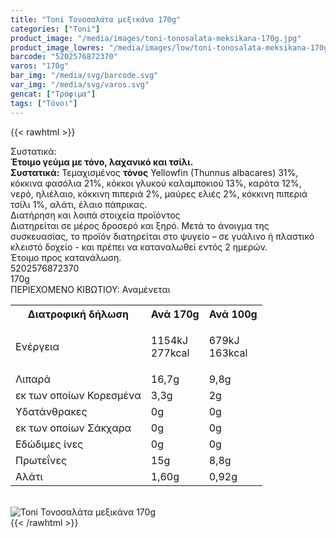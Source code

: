 ```yaml
---
title: "Toni Τονοσαλάτα µεξικάνα 170g"
categories: ["Toni"]
product_image: "/media/images/toni-tonosalata-meksikana-170g.jpg"
product_image_lowres: "/media/images/low/toni-tonosalata-meksikana-170g.jpg"
barcode: "5202576872370"
varos: "170g"
bar_img: "/media/svg/barcode.svg"
var_img: "/media/svg/varos.svg"
gencat: ["Τρόφιμα"]
tags: ["Τόνοι"]
---
```

{{< rawhtml >}}

<div class="sload728"><div class="product"><div id="sistatika">Συστατικά:</div><div class="alltext"><strong>Έτοιμο γεύμα με τόνο, λαχανικό και τσίλι.</strong><br><strong>Συστατικά:</strong> Τεμαχισμένος <strong>τόνος</strong> Yellowfin (Thunnus albacares) 31%, κόκκινα φασόλια 21%, κόκκοι γλυκού καλαμποκιού 13%, καρότα 12%, νερό, ηλιέλαιο, κόκκινη πιπεριά 2%, μαύρες ελιές 2%, κόκκινη πιπεριά τσίλι 1%, αλάτι, έλαιο πάπρικας.</div><div id="loipa">Διατήρηση και λοιπά στοιχεία προϊόντος</div><div class="alltext">Διατηρείται σε μέρος δροσερό και ξηρό. Μετά το άνοιγμα της συσκευασίας, το προϊόν διατηρείται στο ψυγείο – σε γυάλινο ή πλαστικό κλειστό δοχείο - και πρέπει να καταναλωθεί εντός 2 ημερών.<br>Έτοιμο προς κατανάλωση.</div><div id="barcode"><div id="barimage1"></div><span id="bartext">5202576872370</span></div><div id="varos"><div id="varosimage1"></div><span id="varostext">170g</span></div><div id="kivotio">ΠΕΡΙΕΧΟΜΕΝΟ ΚΙΒΩΤΙΟΥ:&nbsp;Αναμένεται</div><div class="tabout"><table id="diatable"><tbody><tr><th>Διατροφική δήλωση</th><th>Ανά 170g</th><th>Ανά 100g</th></tr><tr><td class="texr2">Ενέργεια</td><td class="texr">1154kJ<br>277kcal</td><td class="texr"><p>679kJ<br>163kcal</p></td></tr><tr><td class="texr2">Λιπαρά</td><td class="texr">16,7g</td><td class="texr">9,8g</td></tr><tr><td class="gray">εκ των οποίων Κορεσµένα</td><td class="gray2">3,3g</td><td class="gray2">2g</td></tr><tr><td class="texr2">Yδατάνθρακες</td><td class="texr">0g</td><td class="texr">0g</td></tr><tr><td class="gray">εκ των οποίων Σάκχαρα</td><td class="gray2">0g</td><td class="gray2">0g</td></tr><tr><td class="texr2">Εδώδιμες ίνες</td><td class="texr">0g</td><td class="texr">0g</td></tr><tr><td class="texr2">Πρωτεΐνες</td><td class="texr">15g</td><td class="texr">8,8g</td></tr><tr><td class="texr2">Αλάτι</td><td class="texr">1,60g</td><td class="texr">0,92g</td></tr></tbody></table></div><br><div class="pimg"><img alt="Toni Τονοσαλάτα µεξικάνα 170g" title="Toni Τονοσαλάτα µεξικάνα 170g" src="/media/images/toni-tonosalata-meksikana-170g.jpg"></div></div></div>
{{< /rawhtml >}}


